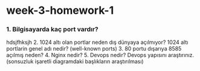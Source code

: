 # week-3-homework-1
### 1. Bilgisayarda kaç port vardır?
hdsjfhksjh
2. 1024 altı olan portlar neden dış dünyaya açılmıyor? 1024 altı portlarin genel adı nedir? (well-known ports)
3. 80 portu dışarıya 8585 açılmış neden?
4. Nginx nedir?
5. Devops nedir? Devops yapısını araştırınız. (sonsuzluk işaretli diagramdaki başlıkların araştırılması)